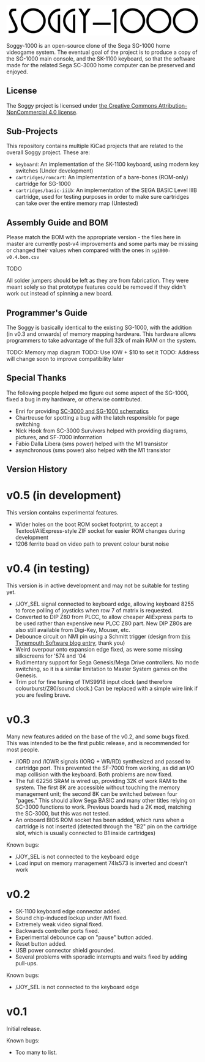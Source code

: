 ![The Soggy-1000 logo](/soggy1k.png)

Soggy-1000 is an open-source clone of the Sega SG-1000 home videogame system. The eventual goal of the project is to produce a copy of the SG-1000 main console, and the SK-1100 keyboard, so that the software made for the related Sega SC-3000 home computer can be preserved and enjoyed.

## License
The Soggy project is licensed under [the Creative Commons Attribution-NonCommercial 4.0 license](https://creativecommons.org/licenses/by-nc/4.0/).

## Sub-Projects
This repository contains multiple KiCad projects that are related to the overall Soggy project. These are:

 * `keyboard`: An implementation of the SK-1100 keyboard, using modern key switches (Under development)
 * `cartridges/romcart`: An implementation of a bare-bones (ROM-only) cartridge for SG-1000
 * `cartridges/basic-iiib`: An implementation of the SEGA BASIC Level IIIB cartridge, used for testing purposes in order to make sure cartridges can take over the entire memory map (Untested)

## Assembly Guide and BOM
Please match the BOM with the appropriate version - the files here in master are currently post-v4 improvements and some parts may be missing or changed their values when compared with the ones in `sg1000-v0.4.bom.csv`

TODO

All solder jumpers should be left as they are from fabrication. They were meant solely so that prototype features could be removed if they didn't work out instead of spinning a new board.

## Programmer's Guide
The Soggy is basically identical to the existing SG-1000, with the addition (in v0.3 and onwards) of memory mapping hardware. This hardware allows programmers to take advantage of the full 32k of main RAM on the system.

TODO: Memory map diagram
TODO: Use IOW + $10 to set it
TODO: Address will change soon to improve compatibility later

## Special Thanks
The following people helped me figure out some aspect of the SG-1000, fixed a bug in my hardware, or otherwise contributed.

 * Enri for providing [SC-3000 and SG-1000 schematics](http://www43.tok2.com/home/cmpslv/Sc3000/EnrSC.htm)
 * Chartreuse for spotting a bug with the latch responsible for page switching
 * Nick Hook from SC-3000 Survivors helped with providing diagrams, pictures, and SF-7000 information
 * Fabio Dalla Libera (sms power) helped with the M1 transistor
 * asynchronous (sms power) also helped with the M1 transistor

## Version History
# v0.5 (in development)
This version contains experimental features.

 * Wider holes on the boot ROM socket footprint, to accept a Textool/AliExpress-style ZIF socket for easier ROM changes during development
 * 1206 ferrite bead on video path to prevent colour burst noise

# v0.4 (in testing)
This version is in active development and may not be suitable for testing yet.

 * /JOY_SEL signal connected to keyboard edge, allowing keyboard 8255 to force polling of joysticks when row 7 of matrix is requested.
 * Converted to DIP Z80 from PLCC, to allow cheaper AliExpress parts to be used rather than expensive new PLCC Z80 part. New DIP Z80s are also still available from Digi-Key, Mouser, etc.
 * Debounce circuit on NMI pin using a Schmitt trigger (design from [this Tynemouth Software blog entry](http://blog.tynemouthsoftware.co.uk/2022/07/how-the-mini-pet-works-debouncing.html), thank you)
 * Weird overpour onto expansion edge fixed, as were some missing silkscreens for '574 and '04
 * Rudimentary support for Sega Genesis/Mega Drive controllers. No mode switching, so it is a similar limitation to Master System games on the Genesis.
 * Trim pot for fine tuning of TMS9918 input clock (and therefore colourburst/Z80/sound clock.) Can be replaced with a simple wire link if you are feeling brave.

# v0.3
Many new features added on the base of the v0.2, and some bugs fixed. This was intended to be the first public release, and is recommended for most people.

 * /IORD and /IOWR signals (IORQ + WR/RD) synthesized and passed to cartridge port. This prevented the SF-7000 from working, as did an I/O map collision with the keyboard. Both problems are now fixed.
 * The full 62256 SRAM is wired up, providing 32K of work RAM to the system. The first 8K are accessible without touching the memory management unit; the second 8K can be switched between four "pages." This should allow Sega BASIC and many other titles relying on SC-3000 functions to work. Previous boards had a 2K mod, matching the SC-3000, but this was not tested.
 * An onboard BIOS ROM socket has been added, which runs when a cartridge is not inserted (detected through the "B2" pin on the cartridge slot, which is usually connected to B1 inside cartridges)

Known bugs:
 * /JOY_SEL is not connected to the keyboard edge
 * Load input on memory management 74ls573 is inverted and doesn't work

# v0.2
 * SK-1100 keyboard edge connector added.
 * Sound chip-induced lockup under /M1 fixed.
 * Extremely weak video signal fixed.
 * Backwards controller ports fixed.
 * Experimental debounce cap on "pause" button added.
 * Reset button added.
 * USB power connector shield grounded.
 * Several problems with sporadic interrupts and waits fixed by adding pull-ups.

Known bugs:
 * /JOY_SEL is not connected to the keyboard edge

# v0.1
Initial release.

Known bugs:
 * Too many to list.

